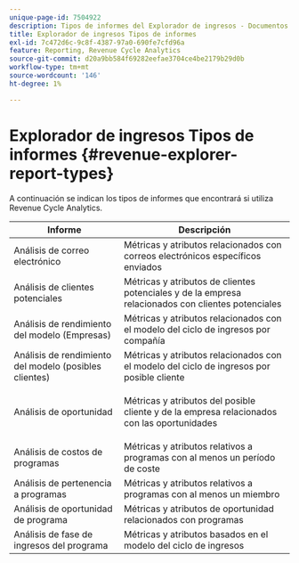 ```yaml
---
unique-page-id: 7504922
description: Tipos de informes del Explorador de ingresos - Documentos de Marketo - Documentación del producto
title: Explorador de ingresos Tipos de informes
exl-id: 7c472d6c-9c8f-4387-97a0-690fe7cfd96a
feature: Reporting, Revenue Cycle Analytics
source-git-commit: d20a9bb584f69282eefae3704ce4be2179b29d0b
workflow-type: tm+mt
source-wordcount: '146'
ht-degree: 1%

---
```


# Explorador de ingresos Tipos de informes {#revenue-explorer-report-types}

A continuación se indican los tipos de informes que encontrará si utiliza Revenue Cycle Analytics.

<table> 
 <thead> 
  <tr> 
   <th>Informe</th> 
   <th>Descripción</th> 
  </tr> 
 </thead> 
 <tbody> 
  <tr> 
   <td>Análisis de correo electrónico</td> 
   <td>Métricas y atributos relacionados con correos electrónicos específicos enviados</td> 
  </tr> 
  <tr> 
   <td>Análisis de clientes potenciales</td> 
   <td>Métricas y atributos de clientes potenciales y de la empresa relacionados con clientes potenciales</td> 
  </tr> 
  <tr> 
   <td>Análisis de rendimiento del modelo (Empresas)</td> 
   <td>Métricas y atributos relacionados con el modelo del ciclo de ingresos por compañía</td> 
  </tr> 
  <tr> 
   <td>Análisis de rendimiento del modelo (posibles clientes)</td> 
   <td>Métricas y atributos relacionados con el modelo del ciclo de ingresos por posible cliente</td> 
  </tr> 
  <tr> 
   <td>Análisis de oportunidad</td> 
   <td><p>Métricas y atributos del posible cliente y de la empresa relacionados con las oportunidades</p></td> 
  </tr> 
  <tr> 
   <td>Análisis de costos de programas</td> 
   <td>Métricas y atributos relativos a programas con al menos un período de coste</td> 
  </tr> 
  <tr> 
   <td>Análisis de pertenencia a programas</td> 
   <td>Métricas y atributos relativos a programas con al menos un miembro</td> 
  </tr> 
  <tr> 
   <td>Análisis de oportunidad de programa</td> 
   <td>Métricas y atributos de oportunidad relacionados con programas</td> 
  </tr> 
  <tr> 
   <td>Análisis de fase de ingresos del programa</td> 
   <td>Métricas y atributos basados en el modelo del ciclo de ingresos</td> 
  </tr> 
 </tbody> 
</table>
